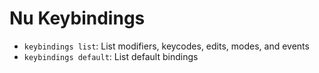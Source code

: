# Nu Keybindings

- `keybindings list`: List modifiers, keycodes, edits, modes, and events
- `keybindings default`: List default bindings
